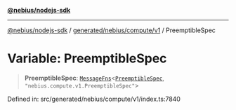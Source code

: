[**@nebius/nodejs-sdk**](../../../../../README.md)

---

[@nebius/nodejs-sdk](../../../../../README.md) / [generated/nebius/compute/v1](../README.md) / PreemptibleSpec

# Variable: PreemptibleSpec

> **PreemptibleSpec**: [`MessageFns`](../../../../../runtime/protos/core/interfaces/MessageFns.md)\<[`PreemptibleSpec`](../interfaces/PreemptibleSpec.md), `"nebius.compute.v1.PreemptibleSpec"`\>

Defined in: src/generated/nebius/compute/v1/index.ts:7840
